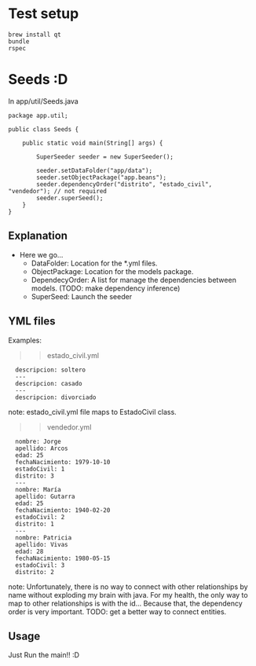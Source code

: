 # Test setup
	
	brew install qt
	bundle
	rspec
	
# Seeds :D

In app/util/Seeds.java
    
    package app.util;

    public class Seeds {
	
		public static void main(String[] args) {
			
			SuperSeeder seeder = new SuperSeeder();
			
			seeder.setDataFolder("app/data");
			seeder.setObjectPackage("app.beans");
			seeder.dependencyOrder("distrito", "estado_civil", "vendedor"); // not required
			seeder.superSeed();
		}
	} 

## Explanation

- Here we go...
	- DataFolder: Location for the *.yml files.
	- ObjectPackage: Location for the models package.
	- DependecyOrder: A list for manage the dependencies between models. (TODO: make dependency inference)
	- SuperSeed: Launch the seeder
	
## YML files
Examples:

>> estado_civil.yml

      descripcion: soltero
      ---
      descripcion: casado
      ---
      descripcion: divorciado

note: estado_civil.yml file maps to EstadoCivil class.

>> vendedor.yml

      nombre: Jorge
      apellido: Arcos
      edad: 25
      fechaNacimiento: 1979-10-10
      estadoCivil: 1
      distrito: 3
      ---
      nombre: María
      apellido: Gutarra
      edad: 25
      fechaNacimiento: 1940-02-20
      estadoCivil: 2
      distrito: 1
      ---
      nombre: Patricia
      apellido: Vivas
      edad: 28
      fechaNacimiento: 1980-05-15
      estadoCivil: 3
      distrito: 2
      
note: Unfortunately, there is no way to connect with other relationships by name without exploding my brain with java. For my health, the only way to map to other relationships is with the id… Because that, the dependency order is very important. TODO: get a better way to connect entities.

## Usage

Just Run the main!! :D
